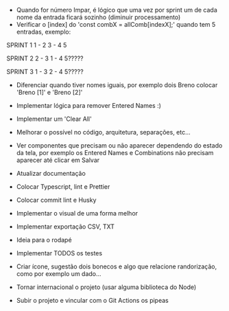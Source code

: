 - Quando for número Impar, é lógico que uma vez por sprint um de cada nome da entrada ficará sozinho (diminuir processamento)
- Verificar o [index] do 'const combX = allComb[indexX];' quando tem 5 entradas, exemplo:

SPRINT 1
1 - 2
3 - 4
5

SPRINT 2
2 - 3
1 - 4
5?????

SPRINT 3
1 - 3
2 - 4
5?????

- Diferenciar quando tiver nomes iguais, por exemplo dois Breno colocar 'Breno [1]' e 'Breno [2]'
- Implementar lógica para remover Entered Names :)
- Implementar um 'Clear All'

- Melhorar o possível no código, arquitetura, separações, etc...
- Ver componentes que precisam ou não aparecer dependendo do estado da tela, por exemplo os Entered Names e Combinations não precisam aparecer até clicar em Salvar

- Atualizar documentação
- Colocar Typescript, lint e Prettier
- Colocar commit lint e Husky

- Implementar o visual de uma forma melhor

- Implementar exportação CSV, TXT
- Ideia para o rodapé

- Implementar TODOS os testes

- Criar ícone, sugestão dois bonecos e algo que relacione randorização, como por exemplo um dado...
- Tornar internacional o projeto (usar alguma biblioteca do Node)

- Subir o projeto e vincular com o Git Actions os pipeas